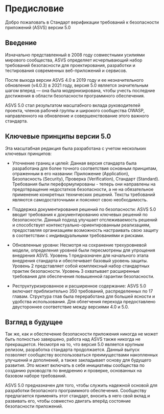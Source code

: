# Предисловие

Добро пожаловать в Стандарт верификации требований к безопасности приложений (ASVS) версии 5.0

## Введение

Изначально представленный в 2008 году совместными усилиями мирового сообщества, ASVS определяет исчерпывающий набор требований безопасности для проектирования, разработки и тестирования современных веб-приложений и сервисов.

После выхода версии ASVS 4.0 в 2019 году и ее незначительного обновления (v4.0.3) в 2021 году, версия 5.0 является значительным шагом вперед — она была модернизирована, чтобы учесть последние достижения в области безопасности программного обеспечения.

ASVS 5.0 стал результатом масштабного вклада руководителей проекта, членов рабочей группы и широкого сообщества OWASP, направленного на обновление и совершенствование этого важного стандарта.

## Ключевые принципы версии 5.0

Эта масштабная редакция была разработана с учетом нескольких ключевых принципов:

* Уточнение границ и целей: Данная версия стандарта была разработана для более точного соответствия основным принципам, отраженным в его названии: Приложение (Application), Безопасность (Security), Проверка (Verification), Стандарт (Standard). Требования были переформулированы - теперь они направлены на предотвращение недостатков безопасности, а не на обязательное применение конкретных технических решений. Тексты требований являются самодостаточными и поясняют свою необходимость.

* Поддержка документирования решений по безопасности: ASVS 5.0 вводит требования к документированию ключевых решений по безопасности. Данный подход улучшает отслеживаемость решений и способствует контекстуально-ориентированным реализациям, предоставляя организациям возможность настраивать свою защиту в соответствии с индивидуальными требованиями и рисками.

* Обновленные уровни: Несмотря на сохранение трехуровневой модели, определения уровней были пересмотрены для упрощения внедрения ASVS. Уровень 1 предназначен для начального этапа внедрения стандарта и обеспечивает базовый уровень защиты. Уровень 2 представляет собой комплексный набор стандартных практик безопасности. Уровень 3 охватывает расширенные требования для обеспечения повышенной гарантии безопасности.

* Реструктуризированное и расширенное содержание: ASVS 5.0 включает приблизительно 350 требований, распределенных по 17 главам. Структура глав была переработана для большей ясности и удобства использования. Для облегчения перехода предоставлено двустороннее соответствие между версиями 4.0 и 5.0.

## Взгляд в будущее

Так же, как и обеспечение безопасности приложения никогда не может быть полностью завершено, работа над ASVS также никогда не прекращается. Несмотря на то, что версия 5.0 является крупным релизом, разработка стандарта продолжается. Данный выпуск позволяет сообществу воспользоваться преимуществами накопленных улучшений и дополнений, а также закладывает основу для будущего развития. Это может включать в себя инициативы сообщества по созданию руководств по внедрению и проверке, основанных на базовом наборе требований.

ASVS 5.0 предназначен для того, чтобы служить надежной основой для разработки безопасного программного обеспечения. Сообществу предлагается применять этот стандарт, вносить в него свой вклад и развивать его, чтобы совместно двигать вперёд состояние безопасности приложений.
